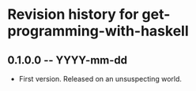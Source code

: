 # Revision history for get-programming-with-haskell

## 0.1.0.0 -- YYYY-mm-dd

* First version. Released on an unsuspecting world.
